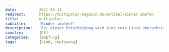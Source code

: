```yaml
---
date:          2021-05-11
redirect:      https://multipolar-magazin.de/artikel/kinder-impfen
title:         multipolar
subtitle:      'Kinder impfen?'
description:   'Bei dieser Entscheidung wird eine rote Linie überschritten'
country:       [DE]
categories:    [Impfung]
tags:          [kind, impfzwang]
---
```

